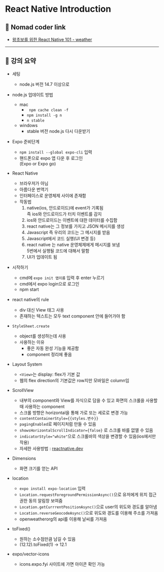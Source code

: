 # React Native Introduction

## 📎 Nomad coder link

- [왕초보를 위한 React Native 101 - weather](https://nomadcoders.co/react-native-for-beginners)

---

## 📝 강의 요약

- 세팅
  - node.js 버전 14.7 이상으로
- node.js 업데이트 방법
  - mac
    - ` npm cache clean -f`
    - `npm install -g n`
    - `n stable`
  - windows
    - stable 버전 node.js 다시 다운받기
- Expo 준비단계
  - `npm install --global expo-cli` 입력
  - 핸드폰으로 expo 앱 다운 후 로그인  
    (Expo or Expo go)
- React Native

  - 브라우저가 아님
  - 아름다운 번역기
  - 인터페이스로 운영체제 사이에 존재함
  - 작동법
    1.  native(ios, 안드로이드)에 event가 기록됨  
        즉 ios와 안드로이드가 터치 이벤트를 감지
    2.  ios와 안드로이드는 이벤트에 대한 데이터를 수집함
    3.  react native는 그 정보를 가지고 JSON 메시지를 생성
    4.  Javascript 즉 우리의 코드는 그 메시지를 받음
    5.  Javascript에서 코드 실행(UI 변경 등)
    6.  react native 는 native 운영체제에게 메시지를 보냄  
        5번에서 실행될 코드에 대해서 말함
    7.  UI가 업데이트 됨

- 시작하기
  - cmd에 `expo init 앱이름` 입력 후 enter 누르기
  - cmd에서 expo login으로 로그인
  - npm start
- react native의 rule
  - div 대신 View 태그 사용
  - 존재하는 텍스트는 모두 text component 안에 들어가야 함
- `StyleSheet.create`
  - object를 생성하는데 사용
  - 사용하는 이유
    - 좋은 자동 완성 기능을 제공함
    - component 정리에 좋음
- Layout System
  - `<View>`는 display: flex가 기본 값
  - 웹의 flex direction의 기본값은 row지만 모바일은 column임
- ScrollView
  - 내부의 component와 View를 자식으로 담을 수 있고 화면의 스크롤을 사용할 때 사용하는 component
  - 스크롤 방향은 horizontal을 통해 가로 또는 세로로 변경 가능
  - `contentContainerStyle={{styles.변수}}`
  - `pagingEnabled`로 페이지처럼 만들 수 있음
  - `showsHorizontalScrollIndicator={false}` 로 스크롤 바를 없앨 수 있음
  - `indicatorStyle="white"`으로 스크롤바의 색상을 변경할 수 있음(ios에서만 작용)
  - 자세한 사용방법 : [reactnative.dev](https://reactnative.dev/docs/scrollview)
- Dimensions
  - 화면 크기를 얻는 API
- location
  - `expo install expo-location` 입력
  - `Location.requestForegroundPermissionAsync()`으로 유저에게 위치 접근 권한 동의 알림창 보여줌
  - `Location.getCurrrentPositionAsync()`으로 user의 위도와 경도를 알아냄
  - `Location.reverseGeocodeAsync()`으로 위도와 경도를 이용해 주소를 가져옴
  - openweatherorg의 api를 이용해 날씨를 가져옴
- toFixed()
  - 원하는 소수점만큼 남길 수 있음
  - (12.12).toFixed(1) -> 12.1
- expo/vector-icons
  - icons.expo.fyi 사이트에 가면 아이콘 확인 가능
